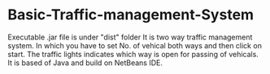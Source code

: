# Basic-Traffic-management-System
Executable .jar file is under "dist" folder 
It is two way traffic management system.
In which you have to set No. of vehical both ways and then click on start.
The traffic lights indicates which way is open for passing of vehicals.
It is based of Java and build on NetBeans IDE.
